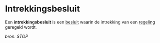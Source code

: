 # Intrekkingsbesluit

Een **intrekkingsbesluit** is een [besluit](#begrip-besluit) waarin de intrekking
van een [regeling](#begrip-regeling) geregeld wordt.

*bron: STOP*
